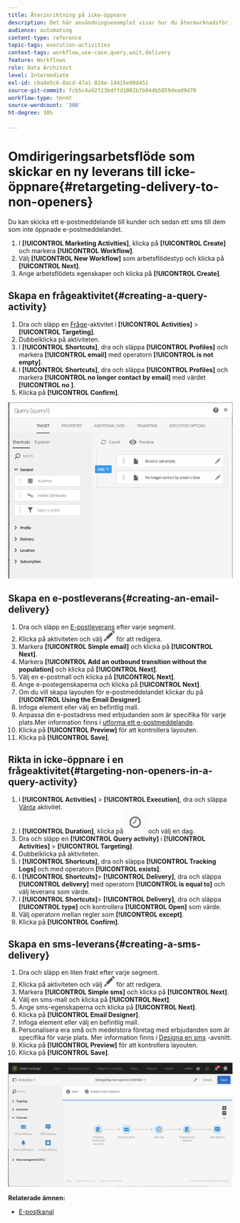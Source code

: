 ```yaml
---
title: Återinriktning på icke-öppnare
description: Det här användningsexemplet visar hur du återmarknadsför icke-öppnare.
audience: automating
content-type: reference
topic-tags: execution-activities
context-tags: workflow,use-case,query,wait,delivery
feature: Workflows
role: Data Architect
level: Intermediate
exl-id: cba4e5c6-8acd-47a1-824e-14415e90d451
source-git-commit: fcb5c4a92f23bdffd1082b7b044b5859dead9d70
workflow-type: tm+mt
source-wordcount: '308'
ht-degree: 38%

---
```


# Omdirigeringsarbetsflöde som skickar en ny leverans till icke-öppnare{#retargeting-delivery-to-non-openers}

Du kan skicka ett e-postmeddelande till kunder och sedan ett sms till dem som inte öppnade e-postmeddelandet.

1. I **[!UICONTROL Marketing Activities]**, klicka på **[!UICONTROL Create]** och markera **[!UICONTROL Workflow]**.
1. Välj **[!UICONTROL New Workflow]** som arbetsflödestyp och klicka på **[!UICONTROL Next]**.
1. Ange arbetsflödets egenskaper och klicka på **[!UICONTROL Create]**.

## Skapa en frågeaktivitet{#creating-a-query-activity}

1. Dra och släpp en [Fråge](../../automating/using/query.md)-aktivitet i **[!UICONTROL Activities]** > **[!UICONTROL Targeting]**.
1. Dubbelklicka på aktiviteten.
1. I **[!UICONTROL Shortcuts]**, dra och släppa **[!UICONTROL Profiles]** och markera **[!UICONTROL email]** med operatorn **[!UICONTROL is not empty]**.
1. I **[!UICONTROL Shortcuts]**, dra och släppa **[!UICONTROL Profiles]** och markera **[!UICONTROL no longer contact by email]** med värdet **[!UICONTROL no ]**.
1. Klicka på **[!UICONTROL Confirm]**.

![](assets/wf-complement-query.png)

## Skapa en e-postleverans{#creating-an-email-delivery}

1. Dra och släpp en [E-postleverans](../../automating/using/email-delivery.md) efter varje segment.
1. Klicka på aktiviteten och välj ![](assets/edit_darkgrey-24px.png) för att redigera.
1. Markera **[!UICONTROL Simple email]** och klicka på **[!UICONTROL Next]**.
1. Markera **[!UICONTROL Add an outbound transition without the population]** och klicka på **[!UICONTROL Next]**.
1. Välj en e-postmall och klicka på **[!UICONTROL Next]**.
1. Ange e-postegenskaperna och klicka på **[!UICONTROL Next]**.
1. Om du vill skapa layouten för e-postmeddelandet klickar du på **[!UICONTROL Using the Email Designer]**.
1. Infoga element eller välj en befintlig mall.
1. Anpassa din e-postadress med erbjudanden som är specifika för varje plats.Mer information finns i [utforma ett e-postmeddelande](../../designing/using/designing-from-scratch.md#designing-an-email-content-from-scratch).
1. Klicka på **[!UICONTROL Preview]** för att kontrollera layouten.
1. Klicka på **[!UICONTROL Save]**.

## Rikta in icke-öppnare i en frågeaktivitet{#targeting-non-openers-in-a-query-activity}

1. I **[!UICONTROL Activities]** > **[!UICONTROL Execution]**, dra och släppa [Vänta](../../automating/using/wait.md) aktivitet.
1. I **[!UICONTROL Duration]**, klicka på ![](assets/duration-icon.png) och välj en dag.
1. Dra och släpp en **[!UICONTROL Query activity]** i **[!UICONTROL Activities]** > **[!UICONTROL Targeting]**.
1. Dubbelklicka på aktiviteten.
1. I **[!UICONTROL Shortcuts]**, dra och släppa **[!UICONTROL Tracking Logs]** och med operatorn **[!UICONTROL exists]**.
1. I **[!UICONTROL Shortcuts]**> **[!UICONTROL Delivery]**, dra och släppa **[!UICONTROL delivery]** med operatorn **[!UICONTROL is equal to]** och välj leverans som värde.
1. I **[!UICONTROL Shortcuts]**> **[!UICONTROL Delivery]**, dra och släppa **[!UICONTROL type]** och kontrollera **[!UICONTROL Open]** som värde.
1. Välj operatorn mellan regler som **[!UICONTROL except]**.
1. Klicka på **[!UICONTROL Confirm]**.

## Skapa en sms-leverans{#creating-a-sms-delivery}

1. Dra och släpp en liten frakt efter varje segment.
1. Klicka på aktiviteten och välj ![](assets/edit_darkgrey-24px.png) för att redigera.
1. Markera **[!UICONTROL Simple sms]** och klicka på **[!UICONTROL Next]**.
1. Välj en sms-mall och klicka på **[!UICONTROL Next]**.
1. Ange sms-egenskaperna och klicka på **[!UICONTROL Next]**.
1. Klicka på **[!UICONTROL Email Designer]**.
1. Infoga element eller välj en befintlig mall.
1. Personalisera era små och medelstora företag med erbjudanden som är specifika för varje plats.
Mer information finns i [Designa en sms](../../channels/using/creating-an-sms-message.md) -avsnitt.
1. Klicka på **[!UICONTROL Preview]** för att kontrollera layouten.
1. Klicka på **[!UICONTROL Save]**.

![](assets/wf-retargeting-non-openers.png)

**Relaterade ämnen:**

* [E-postkanal](../../channels/using/creating-an-email.md)
